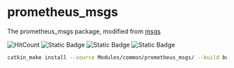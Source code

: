 # prometheus_msgs

The prometheus_msgs package, modified from [msgs](https://github.com/amov-lab/Prometheus/tree/v1.1/Modules/common/msgs)

![HitCount](https://img.shields.io/endpoint?url=https%3A%2F%2Fhits.dwyl.com%2FHuaYuXiao%2Fprometheus_msgs.json%3Fcolor%3Dpink)
![Static Badge](https://img.shields.io/badge/ROS-noetic-22314E?logo=ros)
![Static Badge](https://img.shields.io/badge/C%2B%2B-14-00599C?logo=cplusplus)
![Static Badge](https://img.shields.io/badge/Ubuntu-20.04.6-E95420?logo=ubuntu)

```bash
catkin_make install --source Modules/common/prometheus_msgs/ --build build/prometheus_msgs/
```
